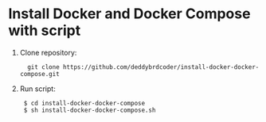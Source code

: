 Install Docker and Docker Compose with script
============================

1. Clone repository:

		 git clone https://github.com/deddybrdcoder/install-docker-docker-compose.git 

2. Run script:

		$ cd install-docker-docker-compose
		$ sh install-docker-docker-compose.sh

